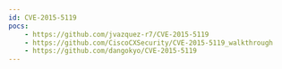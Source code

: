 ```yaml
---
id: CVE-2015-5119
pocs:
    - https://github.com/jvazquez-r7/CVE-2015-5119
    - https://github.com/CiscoCXSecurity/CVE-2015-5119_walkthrough
    - https://github.com/dangokyo/CVE-2015-5119
---
```

